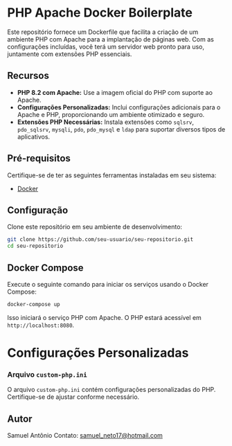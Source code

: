 # PHP Apache Docker Boilerplate

Este repositório fornece um Dockerfile que facilita a criação de um ambiente PHP com Apache para a implantação de páginas web. Com as configurações incluídas, você terá um servidor web pronto para uso, juntamente com extensões PHP essenciais.

## Recursos

- **PHP 8.2 com Apache:** Use a imagem oficial do PHP com suporte ao Apache.
- **Configurações Personalizadas:** Inclui configurações adicionais para o Apache e PHP, proporcionando um ambiente otimizado e seguro.
- **Extensões PHP Necessárias:** Instala extensões como `sqlsrv`, `pdo_sqlsrv`, `mysqli`, `pdo`, `pdo_mysql` e `ldap` para suportar diversos tipos de aplicativos.

## Pré-requisitos

Certifique-se de ter as seguintes ferramentas instaladas em seu sistema:

- [Docker](https://www.docker.com/)

## Configuração

Clone este repositório em seu ambiente de desenvolvimento:

```bash
git clone https://github.com/seu-usuario/seu-repositorio.git
cd seu-repositorio
```

## Docker Compose

Execute o seguinte comando para iniciar os serviços usando o Docker Compose:

```bash
docker-compose up
```

Isso iniciará o serviço PHP com Apache. O PHP estará acessível em `http://localhost:8080`.

# Configurações Personalizadas

### Arquivo `custom-php.ini`

O arquivo `custom-php.ini` contém configurações personalizadas do PHP. Certifique-se de ajustar conforme necessário.

## Autor

Samuel Antônio
Contato: samuel_neto17@hotmail.com
